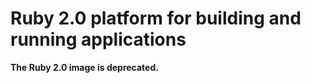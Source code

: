 Ruby 2.0 platform for building and running applications
=======================================================

**The Ruby 2.0 image is deprecated.**
